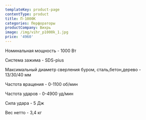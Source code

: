 ```yaml
---
templateKey: product-page
contentType: product
title: П-1000К
categories: Перфораторы
productCompany: Вихрь
image: /img/vihr_p1000k_1.jpg
price: '4960'
---
```

Номинальная мощность - 1000 Вт

Система зажима - SDS-pius

Максимальный диаметр сверления буром, сталь,бетон,дерево - 13/30/40 мм

Частота вращения - 0-1100 об/мин

Частота ударов - 0-4900 уд/мин

Сила удара - 5 Дж

Вес нетто - 3,4 кг

